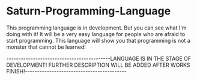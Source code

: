 # Saturn-Programming-Language
This programming language is in development. But you can see what I'm doing with it! It will be a very easy language for people who are afraid to start programming. This language will show you that programming is not a monster that cannot be learned!





-------------------------------------------LANGUAGE IS IN THE STAGE OF DEVELOPMENT! FURTHER DESCRIPTION WILL BE ADDED AFTER WORKS FINISH!------------------------------------------
